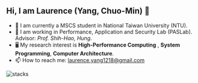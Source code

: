 ## Hi, I am Laurence (Yang, Chuo-Min) 👋

- 🔭 I am currently a MSCS student in National Taiwan University (NTU).
- 📖 I am working in Performance, Application and Security Lab (PASLab). Advisor: *Prof. Shih-Hao, Hung*.
- 🖥️ My research interest is **High-Performance Computing** , **System Programming**, **Computer Architecture**.
- 📫 How to reach me: laurence.yang1218@gmail.com

<img src="https://raw.githubusercontent.com/cmyang1218/cmyang1218/master/assets/stack-hills.png" alt="stacks"/>

<!--
**cmyang1218/cmyang1218** is a ✨ _special_ ✨ repository because its `README.md` (this file) appears on your GitHub profile.

Here are some ideas to get you started:

- 🔭 I’m currently working on ...
- 🌱 I’m currently learning ...
- 👯 I’m looking to collaborate on ...
- 🤔 I’m looking for help with ...
- 💬 Ask me about ...
- 📫 How to reach me: ...
- 😄 Pronouns: ...
- ⚡ Fun fact: ...
-->

